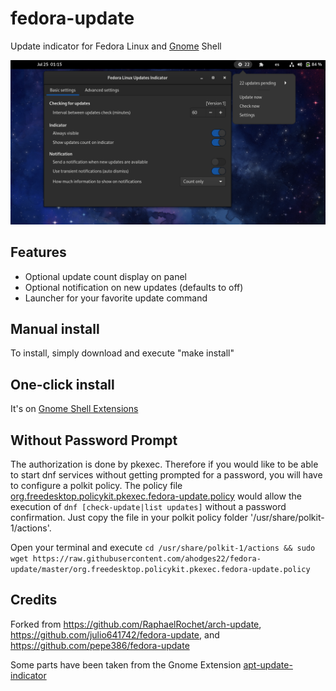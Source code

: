 # fedora-update
Update indicator for Fedora Linux and [Gnome](https://www.gnome.org/) Shell

![Screenshot](https://raw.githubusercontent.com/ahodges22/fedora-update/master/indicator.png)

## Features
- Optional update count display on panel
- Optional notification on new updates (defaults to off)
- Launcher for your favorite update command

## Manual install
To install, simply download and execute "make install"

## One-click install
It's on [Gnome Shell Extensions](https://extensions.gnome.org/extension/4415/fedora-linux-updates-indicator/)

## Without Password Prompt

The authorization is done by pkexec. Therefore if you would like to be able to start dnf services without getting prompted for a password, you will have to configure a polkit policy. The policy file 
[org.freedesktop.policykit.pkexec.fedora-update.policy](https://github.com/ahodges22/fedora-update/blob/master/org.freedesktop.policykit.pkexec.fedora-update.policy) would allow the execution of `dnf [check-update|list updates]` without a password confirmation. Just copy the file in your polkit policy folder '/usr/share/polkit-1/actions'.

Open your terminal and execute `cd /usr/share/polkit-1/actions && sudo wget https://raw.githubusercontent.com/ahodges22/fedora-update/master/org.freedesktop.policykit.pkexec.fedora-update.policy`

## Credits
Forked from https://github.com/RaphaelRochet/arch-update, https://github.com/julio641742/fedora-update, and https://github.com/pepe386/fedora-update

Some parts have been taken from the Gnome Extension [apt-update-indicator](https://github.com/franglais125/apt-update-indicator)
